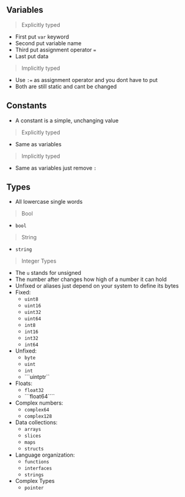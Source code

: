 ## Variables
> Explicitly typed

 * First put ```var``` keyword
 * Second put variable name
 * Third put assignment operator ```=```
 * Last put data  

> Implicitly typed   

  * Use ```:=``` as assignment operator and you dont have to put
  * Both are still static and cant be changed
## Constants
* A constant is a simple, unchanging value

> Explicitly typed  

  * Same as variables

> Implicitly typed

  * Same as variables just remove ```:```
## Types
* All lowercase single words

> Bool  

* ```bool```

> String  

  * ```string```

> Integer Types  

* The ```u``` stands for unsigned
* The number after changes how high of a number it can hold
* Unfixed or aliases just depend on your system to define its bytes
* Fixed:
  * ```uint8```
  * ```uint16```
  * ```uint32```
  * ```uint64```
  * ```int8```
  * ```int16```
  * ```int32```
  * ```int64```
* Unfixed:
  * ```byte```
  * ```uint```
  * ```int```
  * ```uintptr``
* Floats:
  * ```float32```
  * ```float64````
* Complex numbers:
  * ```complex64```
  * ```complex128```
* Data collections:
  * ```arrays```
  * ```slices```
  * ```maps```
  * ```structs```
* Language organization:
  * ```functions```
  * ```interfaces```
  * ```strings```
* Complex Types
  * ```pointer```
